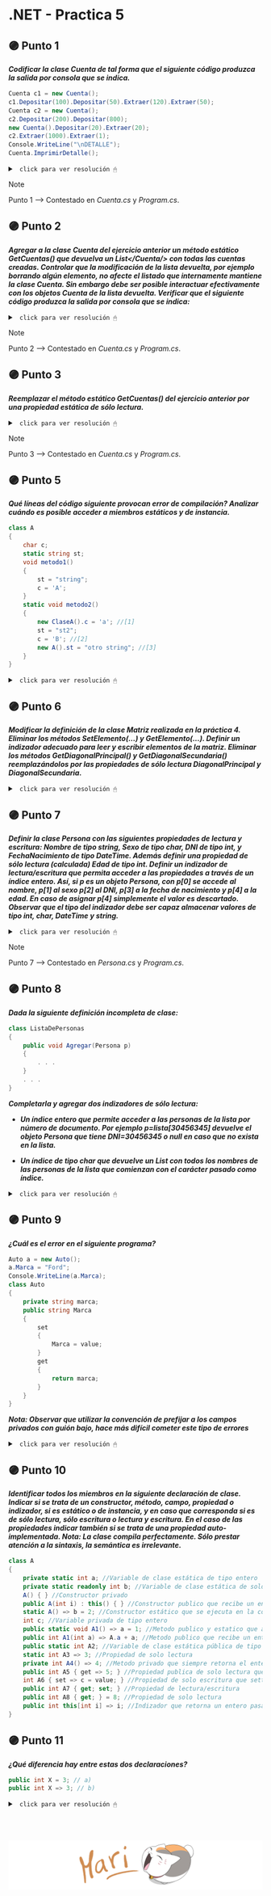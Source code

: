 # .NET - Practica 5


## 🟣 Punto 1

***Codificar la clase Cuenta de tal forma que el siguiente código produzca la salida por consola que se indica.***

~~~c#
Cuenta c1 = new Cuenta();
c1.Depositar(100).Depositar(50).Extraer(120).Extraer(50);
Cuenta c2 = new Cuenta();
c2.Depositar(200).Depositar(800);
new Cuenta().Depositar(20).Extraer(20);
c2.Extraer(1000).Extraer(1);
Console.WriteLine("\nDETALLE");
Cuenta.ImprimirDetalle();
~~~

<details><summary> <code> click para ver resolución 🖱 </code></summary><br>

~~~c#
class Cuenta
{
    public static int Id { get; set; }
    public double TotalDep { get; set; }
    public int Id_cuenta { get; set; }

    public static int CantDepositos { get; set; }
    public static int CantExtraciones { get; set; }
    public static int ExtDen { get; set; }
    
    private static double _monto_extracciones;
    private static double _monto_depositos;
    

    public Cuenta()
    {
        Id++;
        Id_cuenta = Id;
        Console.WriteLine($"Se creó la cuenta Id={Id_cuenta}");
    }

    public static double Extracciones
    {
        get
        {
            return _monto_extracciones;
        }
        set
        {
            _monto_extracciones = value;
        }
    }

    public static double Depositos
    {
        get
        {
            return _monto_depositos;
        }
        set
        {
            _monto_depositos = value;
        }
    }

    public Cuenta Depositar(double monto)
    {
        TotalDep += monto;
        CantDepositos++;
        Depositos += monto;
        Console.WriteLine($"Se depositó {monto} en la cuenta {Id_cuenta} (Saldo={TotalDep})");
        return this;
    }

    public Cuenta Extraer(double monto)
    {
        if (monto <= TotalDep)
        {
            TotalDep -= monto;
            CantExtraciones++;
            Extracciones += monto;
            Console.WriteLine($"Se extrajo {monto} de la cuenta {Id_cuenta} (Saldo={TotalDep})");
        }
        else
        {
            ExtDen++;
            Console.WriteLine("Operación denegada - Saldo insuficiente");
        }
        return this;
    }

    public static void ImprimirDetalle()
    {
        Console.WriteLine($"CUENTAS CREADAS: {Id}");
        Console.Write($"DEPOSITOS: {CantDepositos,7}  ");
        Console.WriteLine($" - Total depositado {_monto_depositos}");
        Console.Write($"EXTRACCIONES: {CantExtraciones,4}  ");
        Console.WriteLine($" - Total extraido {_monto_extracciones}");
        Console.WriteLine($"{"",20} - Saldo {(_monto_depositos - _monto_extracciones),-25}");
        Console.WriteLine($" * Se denegaron {ExtDen} extracciones por falta de fondos");
    }
}
~~~

</details>

>[!NOTE]
>
> Punto 1 --> Contestado en *Cuenta.cs* y *Program.cs*.

## 🟣 Punto 2

***Agregar a la clase Cuenta del ejercicio anterior un método estático GetCuentas() que devuelva un List</Cuenta/> con todas las cuentas creadas. Controlar que la modificación de la lista devuelta, por ejemplo borrando algún elemento, no afecte el listado que internamente mantiene la clase Cuenta. Sin embargo debe ser posible interactuar efectivamente con los objetos Cuenta de la lista devuelta. Verificar que el siguiente código produzca la salida por consola que se indica:***

<details><summary> <code> click para ver resolución 🖱 </code></summary><br>

~~~c#
public static List<Cuenta> lista {get;set;} = new List<Cuenta>();

//En el constructor solo añadimos la linea que añade una nueva Cuenta a la lista
public Cuenta()     
{
    Id++;
    Id_cuenta = Id;
    lista.Add(this);    // <-- ACA
    Console.WriteLine($"Se creó la cuenta Id={Id_cuenta}");
}

//Metodo estático
public static List<Cuenta> GetCuentas()
{
    List<Cuenta> aux = new List<Cuenta>();
    foreach (Cuenta obj in lista)
        aux.Add(obj);
    return aux;
}
~~~

</details>

>[!NOTE]
>
> Punto 2 --> Contestado en *Cuenta.cs* y *Program.cs*.

## 🟣 Punto 3

***Reemplazar el método estático GetCuentas() del ejercicio anterior por una propiedad estática de sólo lectura.***

<details><summary> <code> click para ver resolución 🖱 </code></summary><br>

~~~c#
//PROPIEDAD ESTÁTICA EN Cuenta.cs
public static List<Cuenta> GetCuentas
{
    get
    {
        List<Cuenta> aux = new List<Cuenta>();
        foreach (Cuenta obj in lista)
            aux.Add(obj);
        return aux;
    }
}

//CAMBIOS EN EL MAIN Program.cs
List<Cuenta> cuentas = Cuenta.GetCuentas(); // <-- ANTES con metodo GetCuentas()
cuentas = Cuenta.GetCuentas();
        
List<Cuenta> cuentas = Cuenta.GetCuentas; // <-- AHORA con propiedad GetCuentas
cuentas = Cuenta.GetCuentas;
~~~

</details>

>[!NOTE]
>
> Punto 3 --> Contestado en *Cuenta.cs* y *Program.cs*.

## 🟣 Punto 5

***Qué líneas del código siguiente provocan error de compilación? Analizar cuándo es posible acceder a miembros estáticos y de instancia.***

~~~c#
class A
{
    char c;
    static string st;
    void metodo1()
    {
        st = "string";
        c = 'A';
    }
    static void metodo2()
    {
        new ClaseA().c = 'a'; //[1]
        st = "st2";
        c = 'B'; //[2]
        new A().st = "otro string"; //[3]
    }
}
~~~

<details><summary> <code> click para ver resolución 🖱 </code></summary><br>

* [1] <i>El nombre del tipo o del espacio de nombres 'ClaseA' no se encontró.</i> Esto es porque la clase es A en lugar de ClaseA. Entonces <code>new ClaseA().c = 'a';</code> debe ser cambiado por <code>new A().c = 'a';</code>

* [2] <i>Se requiere una referencia de objeto para el campo, método o propiedad 'A.c' no estáticos.</i> Este error dado en la linea <code>c = 'B';</code> es porque quiero acceder a una variable de instancia dentro del metodo2() que es estático.

* [3] <i>No se puede obtener acceso al miembro 'A.st' con una referencia de instancia; califíquelo con un nombre de tipo en su lugar.</i> Este error dado en la linea <code>new A().st = "otro string";</code> se da porque quiero modificar una variable de instancia estática desde un método.

</details>

## 🟣 Punto 6

***Modificar la definición de la clase Matriz realizada en la práctica 4. Eliminar los métodos SetElemento(...) y GetElemento(...). Definir un indizador adecuado para leer y escribir elementos de la matriz. Eliminar los métodos GetDiagonalPrincipal() y GetDiagonalSecundaria() reemplazándolos por las propiedades de sólo lectura DiagonalPrincipal y DiagonalSecundaria.***

<details><summary> <code> click para ver resolución 🖱 </code></summary><br>

Eliminar los métodos SetElemento() y GetElemento()
~~~C#
public double[,] MiMatriz { get; set; }
~~~
Eliminar los métodos GetDiagonalPrincipal() y GetDiagonalSecundaria() reemplazándolos por las propiedades de sólo lectura DiagonalPrincipal y DiagonalSecundaria.
~~~C#
public double[] GetDiagonalPrincipal
{
    get
    {
        EsCuadrada(this.MiMatriz.GetLength(0), this.MiMatriz.GetLength(1));
        double[] diagPrinc = new double[this.MiMatriz.GetLength(0)];
        for (int i = 0; i < this.MiMatriz.GetLength(0); i++)
        {
            diagPrinc[i] = this.MiMatriz[i, i];
        }
        return diagPrinc;
    }
}

public double[] GetDiagonalSecundaria()
{
    Get{
        EsCuadrada(this.MiMatriz.GetLength(0), this.MiMatriz.GetLength(1));
        double[] diagSec = new double[this.MiMatriz.GetLength(0)];
        for (int i = 0; i < this.MiMatriz.GetLength(0); i++)
        {
            diagSec[i] = this.MiMatriz[i, this.MiMatriz.GetLength(0) - i - 1];
        }
        return diagSec;
    }
}
~~~

</details>

## 🟣 Punto 7

***Definir la clase Persona con las siguientes propiedades de lectura y escritura: Nombre de tipo string, Sexo de tipo char, DNI de tipo int, y FechaNacimiento de tipo DateTime. Además definir una propiedad de sólo lectura (calculada) Edad de tipo int. Definir un indizador de lectura/escritura que permita acceder a las propiedades a través de un índice entero. Así, si p es un objeto Persona, con p[0] se accede al nombre, p[1] al sexo p[2] al DNI, p[3] a la fecha de nacimiento y p[4] a la edad. En caso de asignar p[4] simplemente el valor es descartado. Observar que el tipo del indizador debe ser capaz almacenar valores de tipo int, char, DateTime y string.***

<details><summary> <code> click para ver resolución 🖱 </code></summary><br>

~~~C#
class Persona
{
    public string Nombre { get; set; }
    public char Sexo { get; set; }
    public int DNI { get; set; }
    public DateTime FechaNac { get; set; }

    public Persona()
    {
        Nombre = "";
    }

    public int Edad
    {
        get
        {
            DateTime hoy = DateTime.Now;
            int edad = hoy.Year - FechaNac.Year;
            if (hoy.Month < FechaNac.Month)
            {
                edad--;
            }
            else if (hoy.Month == FechaNac.Month)
            {
                if (hoy.Day < FechaNac.Day)
                {
                    edad--;
                }
            }
            return edad;
        }
    }

    public object this[int i]
    {
        get
        {
            if (i == 0) return Nombre;
            else if (i == 1) return Sexo;
            else if (i == 2) return DNI;
            else if (i == 3) return FechaNac;
            else return Edad;
        }
        set
        {
            if (i == 0) Nombre = (string)value;
            else if (i == 1) Sexo = (char)value;
            else if (i == 2) DNI = (int)value;
            else if (i == 3) FechaNac = (DateTime)value;
        }
    }
}
~~~

El Main (en Program.cs)

~~~c#
Persona p = new Persona();
p[0] = "Maria Paez";
p[1] = 'F';
p[2] = 30326545;
p[3] = new DateTime(1980, 08, 12);
Console.WriteLine($"Nombre: {p[0]}");
Console.WriteLine("Sexo: {0}", p[1].Equals('M') ? "Masculino" : "Femenino");
Console.WriteLine($"DNI: {p[2]}");
Console.WriteLine($"Nacimiento: {p[3]:dd/MM/yyyy}");
Console.WriteLine($"Edad: {p[4]}");
~~~
</details>

>[!NOTE]
>
> Punto 7 --> Contestado en *Persona.cs* y *Program.cs*.

## 🟣 Punto 8

***Dada la siguiente definición incompleta de clase:***

~~~c#
class ListaDePersonas
{
    public void Agregar(Persona p)
    {
        . . .
    }
    . . .
}
~~~

***Completarla y agregar dos indizadores de sólo lectura:***
 
* ***Un índice entero que permite acceder a las personas de la lista por número de documento. Por ejemplo p=lista[30456345] devuelve el objeto Persona que tiene DNI=30456345 o null en caso que no exista en la lista.***

* ***Un índice de tipo char que devuelve un List<string> con todos los nombres de las personas de la lista que comienzan con el carácter pasado como índice.***

<details><summary> <code> click para ver resolución 🖱 </code></summary><br>
</details>

## 🟣 Punto 9

***¿Cuál es el error en el siguiente programa?***

~~~c#
Auto a = new Auto();
a.Marca = "Ford";
Console.WriteLine(a.Marca);
class Auto
{
    private string marca;
    public string Marca
    {
        set
        {
            Marca = value;
        }
        get
        {
            return marca;
        }
    }
}
~~~

***Nota: Observar que utilizar la convención de prefijar a los campos privados con guión bajo, hace más difícil cometer este tipo de errores***

<details><summary> <code> click para ver resolución 🖱 </code></summary><br>
El error sucede en el método set de la Propiedad Marca, puesto que se esta igualando el valor value con la propiedad misma, es decir, se están mezclando las cosas. Si usamos propiedades no necesitamos tener la variable de instancia "marca". Para solucionar escribimos la Propiedad Marca así:

~~~c#
public string Marca {get;set;}
~~~

</details>

## 🟣 Punto 10

***Identificar todos los miembros en la siguiente declaración de clase. Indicar si se trata de un constructor, método, campo, propiedad o indizador, si es estático o de instancia, y en caso que corresponda si es de sólo lectura, sólo escritura o lectura y escritura. En el caso de las propiedades indicar también si se trata de una propiedad auto-implementada. Nota: La clase compila perfectamente. Sólo prestar atención a la sintaxis, la semántica es irrelevante.***

~~~c#
class A
{
    private static int a; //Variable de clase estática de tipo entero
    private static readonly int b; //Variable de clase estática de solo lectura
    A() { } //Constructor privado
    public A(int i) : this() { } //Constructor publico que recibe un entero e implementa el constructor privado de arriba
    static A() => b = 2; //Constructor estático que se ejecuta en la compilación
    int c; //Variable privada de tipo entero
    public static void A1() => a = 1; //Metodo publico y estatico que asigna 1 a la variable a (y no retorna nada)
    public int A1(int a) => A.a + a; //Metodo publico que recibe un entero y retorna otro
    public static int A2; //Variable de clase estática pública de tipo entero
    static int A3 => 3; //Propiedad de solo lectura
    private int A4() => 4; //Metodo privado que siempre retorna el entero 4
    public int A5 { get => 5; } //Propiedad publica de solo lectura que siempre retorna un 5
    int A6 { set => c = value; } //Propiedad de solo escritura que settea el valor de c
    public int A7 { get; set; } //Propiedad de lectura/escritura
    public int A8 { get; } = 8; //Propiedad de solo lectura
    public int this[int i] => i; //Indizador que retorna un entero pasado por parámetro
}
~~~

## 🟣 Punto 11

***¿Qué diferencia hay entre estas dos declaraciones?***

~~~c#
public int X = 3; // a)
public int X => 3; // b)
~~~

<details><summary> <code> click para ver resolución 🖱 </code></summary><br>

La diferencia entre ambas declaraciones es que la primera <code>public int X = 3;</code> es una variable pública de tipo entero a la cual se le asigna el 3 y la segunda <code>public int X => 3;</code> es una Propiedad de solo lectura que retorna un 3. 

</details>

<br>
<br>
<br>


<p><img align="center" src="https://github.com/Marimari2342/Marimari2342/blob/main/firmagith.png" alt="marigit"/></p>